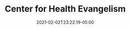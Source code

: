 ---
title: "Center for Health Evangelism"
date: 2021-02-02T23:22:19-05:00
draft: false
link: "https://healthevangelism.com"
categories:
- "WordPress"
- "Linux"
- "NGINX"
- "MariaDB"
resources:
- src: images/1.Home.jpg
  params:
    link: https://healthevangelism.com
- src: images/2.Courses.png
  params:
    link: https://healthevangelism.com/courses/health-evangelism/
- src: images/3.Student Life.png
  params:
    link: https://healthevangelism.com/student-life/
- src: images/4.Admissions.png
  params:
    link: https://healthevangelism.com/admissions/
- src: images/5.Contact.png
  params:
    link: https://healthevangelism.com/contact/
---